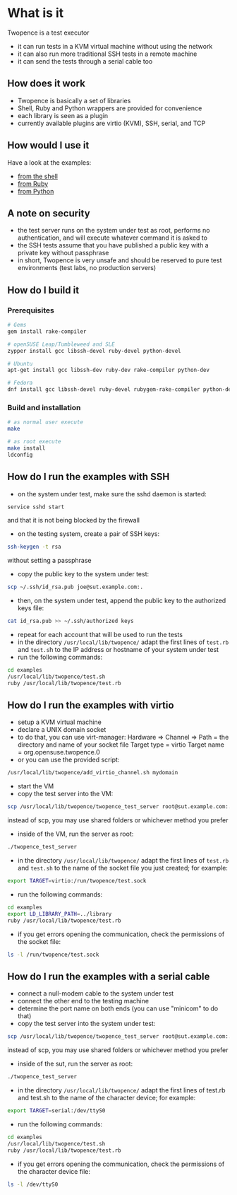 # What is it

Twopence is a test executor
* it can run tests in a KVM virtual machine without using the network
* it can also run more traditional SSH tests in a remote machine
* it can send the tests through a serial cable too

## How does it work

* Twopence is basically a set of libraries
* Shell, Ruby and Python wrappers are provided for convenience
* each library is seen as a plugin
* currently available plugins are virtio (KVM), SSH, serial, and TCP

## How would I use it

Have a look at the examples:

* [from the shell](examples/example.sh)
* [from Ruby](examples/example.rb)
* [from Python](examples/example.py)

## A note on security

* the test server runs on the system under test as root, performs no authentication,
  and will execute whatever command it is asked to
* the SSH tests assume that you have published a public key
  with a private key without passphrase
* in short, Twopence is very unsafe and should be reserved to
  pure test environments (test labs, no production servers)

## How do I build it

### Prerequisites

```bash
# Gems
gem install rake-compiler

# openSUSE Leap/Tumbleweed and SLE
zypper install gcc libssh-devel ruby-devel python-devel

# Ubuntu
apt-get install gcc libssh-dev ruby-dev rake-compiler python-dev

# Fedora
dnf install gcc libssh-devel ruby-devel rubygem-rake-compiler python-devel redhat-rpm-config
```

### Build and installation

```bash
# as normal user execute
make

# as root execute
make install
ldconfig
```

## How do I run the examples with SSH

* on the system under test, make sure the sshd daemon is started:

```bash
service sshd start
```

and that it is not being blocked by the firewall

* on the testing system, create a pair of SSH keys:

```bash
ssh-keygen -t rsa
```

without setting a passphrase

* copy the public key to the system under test:

```bash
scp ~/.ssh/id_rsa.pub joe@sut.example.com:.
```

* then, on the system under test, append the public key to the
  authorized keys file:

```bash
cat id_rsa.pub >> ~/.ssh/authorized keys
```

* repeat for each account that will be used to run the tests
* in the directory `/usr/local/lib/twopence/`
  adapt the first lines of `test.rb` and `test.s`h to the IP address
  or hostname of your system under test
* run the following commands:

```bash
cd examples
/usr/local/lib/twopence/test.sh
ruby /usr/local/lib/twopence/test.rb
```

## How do I run the examples with virtio

* setup a KVM virtual machine
* declare a UNIX domain socket
* to do that, you can use virt-manager:
  Hardware => Channel =>
  Path = the directory and name of your socket file
  Target type = virtio
  Target name = org.opensuse.twopence.0
* or you can use the provided script:

```bash
/usr/local/lib/twopence/add_virtio_channel.sh mydomain
```

* start the VM
* copy the test server into the VM:

```bash
scp /usr/local/lib/twopence/twopence_test_server root@sut.example.com:.
```

instead of scp, you may use shared folders or whichever method you prefer

* inside of the VM, run the server as root:

```bash
./twopence_test_server
```

* in the directory `/usr/local/lib/twopence/`
  adapt the first lines of `test.rb` and `test.sh`
  to the name of the socket file you just created; for example:

```bash
export TARGET=virtio:/run/twopence/test.sock
```

* run the following commands:

```bash
cd examples
export LD_LIBRARY_PATH=../library
ruby /usr/local/lib/twopence/test.rb
```

* if you get errors opening the communication,
  check the permissions of the socket file:

```bash
ls -l /run/twopence/test.sock
```

## How do I run the examples with a serial cable

* connect a null-modem cable to the system under test
* connect the other end to the testing machine
* determine the port name on both ends
  (you can use "minicom" to do that)
* copy the test server into the system under test:

```bash
scp /usr/local/lib/twopence/twopence_test_server root@sut.example.com:.
```

instead of scp, you may use shared folders or whichever method you prefer

* inside of the sut, run the server as root:

```bash
./twopence_test_server
```

* in the directory `/usr/local/lib/twopence/`
  adapt the first lines of test.rb and test.sh
  to the name of the character device; for example:

```bash
export TARGET=serial:/dev/ttyS0
```

* run the following commands:

```bash
cd examples
/usr/local/lib/twopence/test.sh
ruby /usr/local/lib/twopence/test.rb
```

* if you get errors opening the communication,
  check the permissions of the character device file:

```bash
ls -l /dev/ttyS0
```
